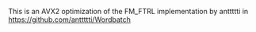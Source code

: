 
This is an AVX2 optimization of the FM_FTRL implementation by anttttti in https://github.com/anttttti/Wordbatch



 
